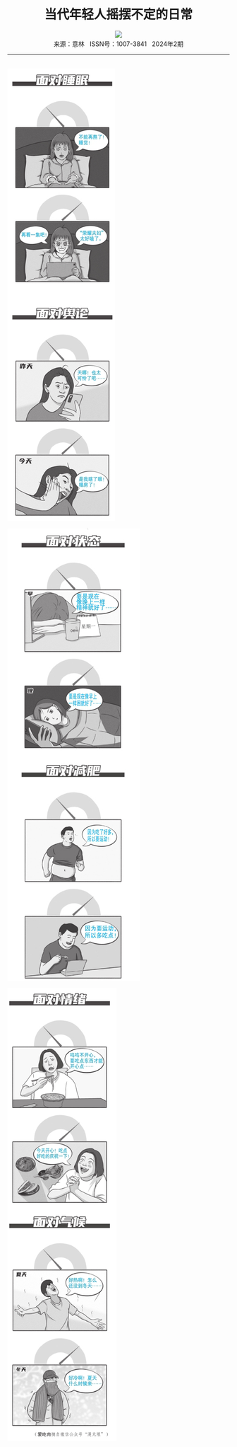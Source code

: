 # <center>当代年轻人摇摆不定的日常</center>

<div align=center><img src="https://raw.githubusercontent.com/leaguecn/magazines/main/img_authors/%d7%f7%d5%df%a3%ba%c2%fe%ce%de%cf%de.jpg"></div>

<center>来源：意林   ISSN号：1007-3841   2024年2期</center>

* * *

<br>![](https://raw.githubusercontent.com/leaguecn/magazines/main/img/yili20240266-1-l.jpg)

![](https://raw.githubusercontent.com/leaguecn/magazines/main/img/yili20240266-2-l.jpg)

![](https://raw.githubusercontent.com/leaguecn/magazines/main/img/yili20240266-3-l.jpg)

